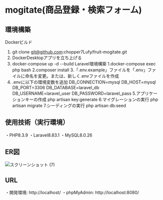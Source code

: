 # mogitate(商品登録・検索フォーム)
## 環境構築
Dockerビルド
  1. git clone git@github.com:chopper7Lufy/fruit-mogitate.git
  2. DockerDesktopアプリを立ち上げる
  3. docker-compose up -d --build
Laravel環境構築
  1.docker-compose exec php bash
  2.composer install
  3.「.env.example」ファイルを「.env」ファイルに命名を変更。または、新しく.envファイルを作成
  4. .envに以下の環境変数を追加
  DB_CONNECTION=mysql
  DB_HOST=mysql
  DB_PORT=3306
  DB_DATABASE=laravel_db
  DB_USERNAME=laravel_user
  DB_PASSWORD=laravel_pass
  5.アプリケーションキーの作成
  php artisan key:generate
  6.マイグレーションの実行
  php artisan migrate
  7.シーディングの実行
  php artisan db:seed
## 使用技術（実行環境）
  ・PHP8.3.9
  ・Laravel8.83.1
  ・MySQL8.0.26
## ER図
![スクリーンショット (7)](https://github.com/user-attachments/assets/a2622387-d0af-4feb-af08-d09fb92512b6)
## URL
・開発環境: http://localhost/
・phpMyAdmin: http://localhost:8080/
